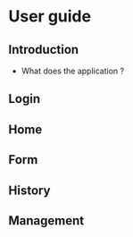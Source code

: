 # User guide
## Introduction
- What does the application ?

## Login

## Home

## Form

## History

## Management
